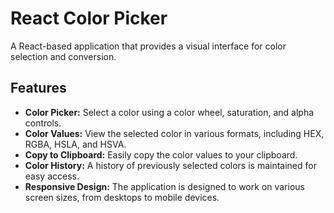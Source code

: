 # React Color Picker

A React-based application that provides a visual interface for color selection and conversion.

## Features

*   **Color Picker:** Select a color using a color wheel, saturation, and alpha controls.
*   **Color Values:** View the selected color in various formats, including HEX, RGBA, HSLA, and HSVA.
*   **Copy to Clipboard:** Easily copy the color values to your clipboard.
*   **Color History:** A history of previously selected colors is maintained for easy access.
*   **Responsive Design:** The application is designed to work on various screen sizes, from desktops to mobile devices.
